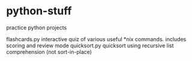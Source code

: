 python-stuff
============

practice python projects

flashcards.py               interactive quiz of various useful *nix commands. includes scoring and review mode
quicksort.py                quicksort using recursive list comprehension (not sort-in-place)
